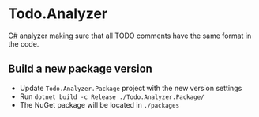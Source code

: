 # Todo.Analyzer
C# analyzer making sure that all TODO comments have the same format in the code.

## Build a new package version
- Update `Todo.Analyzer.Package` project with the new version settings
- Run `dotnet build -c Release ./Todo.Analyzer.Package/`
- The NuGet package will be located in `./packages`